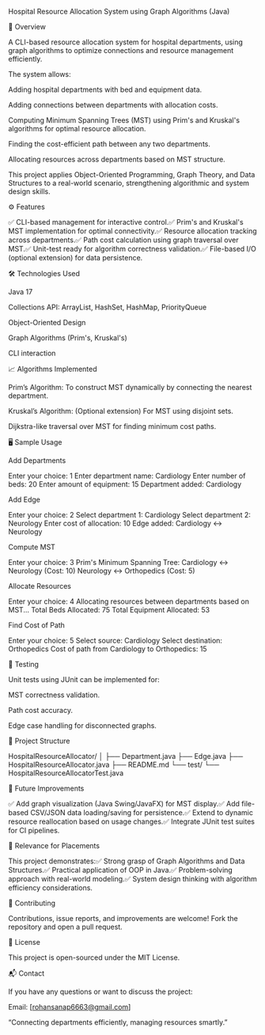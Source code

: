 Hospital Resource Allocation System using Graph Algorithms (Java)

🚀 Overview

A CLI-based resource allocation system for hospital departments, using graph algorithms to optimize connections and resource management efficiently.

The system allows:

Adding hospital departments with bed and equipment data.

Adding connections between departments with allocation costs.

Computing Minimum Spanning Trees (MST) using Prim's and Kruskal's algorithms for optimal resource allocation.

Finding the cost-efficient path between any two departments.

Allocating resources across departments based on MST structure.

This project applies Object-Oriented Programming, Graph Theory, and Data Structures to a real-world scenario, strengthening algorithmic and system design skills.

⚙️ Features

✅ CLI-based management for interactive control.✅ Prim's and Kruskal's MST implementation for optimal connectivity.✅ Resource allocation tracking across departments.✅ Path cost calculation using graph traversal over MST.✅ Unit-test ready for algorithm correctness validation.✅ File-based I/O (optional extension) for data persistence.

🛠️ Technologies Used

Java 17

Collections API: ArrayList, HashSet, HashMap, PriorityQueue

Object-Oriented Design

Graph Algorithms (Prim's, Kruskal's)

CLI interaction

📈 Algorithms Implemented

Prim’s Algorithm: To construct MST dynamically by connecting the nearest department.

Kruskal’s Algorithm: (Optional extension) For MST using disjoint sets.

Dijkstra-like traversal over MST for finding minimum cost paths.

🖥️ Sample Usage

Add Departments

Enter your choice: 1
Enter department name: Cardiology
Enter number of beds: 20
Enter amount of equipment: 15
Department added: Cardiology

Add Edge

Enter your choice: 2
Select department 1: Cardiology
Select department 2: Neurology
Enter cost of allocation: 10
Edge added: Cardiology <-> Neurology

Compute MST

Enter your choice: 3
Prim's Minimum Spanning Tree:
Cardiology <-> Neurology (Cost: 10)
Neurology <-> Orthopedics (Cost: 5)

Allocate Resources

Enter your choice: 4
Allocating resources between departments based on MST...
Total Beds Allocated: 75
Total Equipment Allocated: 53

Find Cost of Path

Enter your choice: 5
Select source: Cardiology
Select destination: Orthopedics
Cost of path from Cardiology to Orthopedics: 15

🧪 Testing

Unit tests using JUnit can be implemented for:

MST correctness validation.

Path cost accuracy.

Edge case handling for disconnected graphs.

📂 Project Structure

HospitalResourceAllocator/
│
├── Department.java
├── Edge.java
├── HospitalResourceAllocator.java
├── README.md
└── test/
    └── HospitalResourceAllocatorTest.java

📝 Future Improvements

✅ Add graph visualization (Java Swing/JavaFX) for MST display.✅ Add file-based CSV/JSON data loading/saving for persistence.✅ Extend to dynamic resource reallocation based on usage changes.✅ Integrate JUnit test suites for CI pipelines.

💼 Relevance for Placements

This project demonstrates:✅ Strong grasp of Graph Algorithms and Data Structures.✅ Practical application of OOP in Java.✅ Problem-solving approach with real-world modeling.✅ System design thinking with algorithm efficiency considerations.



🤝 Contributing

Contributions, issue reports, and improvements are welcome! Fork the repository and open a pull request.

📜 License

This project is open-sourced under the MIT License.

📬 Contact

If you have any questions or want to discuss the project:

Email: [rohansanap6663@gmail.com]


“Connecting departments efficiently, managing resources smartly.”

